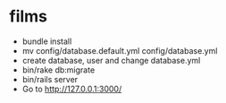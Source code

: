 # films

* bundle install
* mv config/database.default.yml config/database.yml
* create database, user and change database.yml
* bin/rake db:migrate
* bin/rails server
* Go to http://127.0.0.1:3000/
